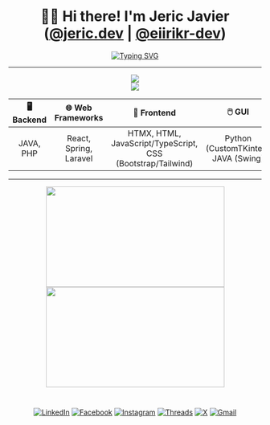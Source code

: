 <div align="center">

# 👋🏼 Hi there! I'm Jeric Javier ([@jeric.dev](https://tech-javier-projects.vercel.app/) | [@eiirikr-dev](https://github.com/eiirikr))
 

[![Typing SVG](https://readme-typing-svg.demolab.com?font=jetbrains+mono&weight=600&size=20&duration=5000&pause=1000&width=1000&height=30&center=true&vCenter=true&lines=Full-Stack+Software+Developer+|+JAVA%2C+PHP%2C+Javascript/TypeScript;API+Integration%2C+Automation+%26+Scripting%2C+Web+Development%2C+AI+%26+Analytics;Building+Sofware+Solutions+To+Solve+Real+World+Problems)](https://git.io/typing-svg)

</div>

---

<p align="center">
  <a href="https://skillicons.dev"> 
    <img src="https://skillicons.dev/icons?i=react,java,py,laravel,dotnet,php,ts,js,htmx,tailwind,html,bootstrap,css" />
    <br>
    <img src="https://skillicons.dev/icons?i=vscode,nodejs,aws,figma,postman,sqlite,mongodb,mysql,express,heroku,git,github,vercel" />
  </a>
</p>

<div align="center">
  
| **🖥️ Backend** | **🌐 Web Frameworks** | **🎨 Frontend** | **🖱️ GUI** |
| :---: | :---: | :---: | :---: |
| JAVA, PHP | React, Spring, Laravel | HTMX, HTML, JavaScript/TypeScript,<br>CSS (Bootstrap/Tailwind) | Python (CustomTKinter),<br>JAVA (Swing) |
  
</div>

---

<div align="center">
  <a href="https://github.com/eiirikr?tab=repositories">
    <img 
      style="height: 200px; width:355px;"
      height=200
      align="center"
      src="https://github-readme-stats.vercel.app/api?username=eiirikr&theme=apprentice&hide_rank=true&show_icons=true" />
  </a>
  <a href="https://github.com/eiirikr?tab=repositories">
    <img
      style="height: 200px; width:355px;"
      height=200
      align="center"
      src="https://github-readme-stats.vercel.app/api/top-langs/?username=eiirikr&size_weight=0&count_weight=1&theme=apprentice&layout=compact&langs_count=6&card_width=270&hide=Jupyter%20Notebook,css,html,Mako,dockerfile,javascript,lua"
      />
  </a>
  <div style="height:10px;"></div>
</div>

<br>

<div align="center">

[![LinkedIn](https://img.shields.io/badge/-LinkedIn-0077B5?style=flat-square&logo=linkedin&logoColor=white)](https://www.linkedin.com/in/javierjericm)
[![Facebook](https://img.shields.io/badge/-Facebook-1877F2?style=flat-square&logo=facebook&logoColor=white)](https://www.facebook.com/share/16AkCiDfya/)
[![Instagram](https://img.shields.io/badge/-Instagram-E4405F?style=flat-square&logo=instagram&logoColor=white)](https://www.instagram.com/eiirikr_)
[![Threads](https://img.shields.io/badge/-Threads-000000?style=flat-square&logo=threads&logoColor=white)](https://www.threads.net/@eiirikr_)
[![X](https://img.shields.io/badge/-X-000000?style=flat-square&logo=x&logoColor=white)](https://twitter.com/eiirikr_)
[![Gmail](https://img.shields.io/badge/-Gmail-D14836?style=flat-square&logo=gmail&logoColor=white)](mailto:javierjericm@gmail.com)

</div>
